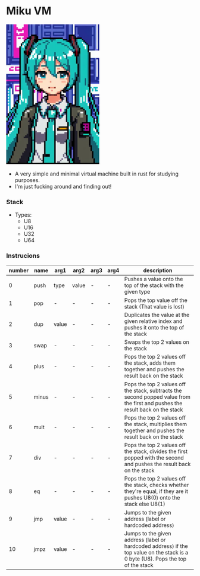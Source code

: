 # Miku VM

<img src="logo.jpeg" width=250>

- A very simple and minimal virtual machine built in rust for studying purposes.
- I'm just fucking around and finding out!

### Stack

- Types:
  - U8
  - U16
  - U32
  - U64

### Instrucions

| number | name  | arg1  | arg2  | arg3 | arg4 | description                                                                                                                       |
| ------ | ----- | ----- | ----- | ---- | ---- | --------------------------------------------------------------------------------------------------------------------------------- |
| 0      | push  | type  | value | -    | -    | Pushes a value onto the top of the stack with the given type                                                                      |
| 1      | pop   | -     | -     | -    | -    | Pops the top value off the stack (That value is lost)                                                                             |
| 2      | dup   | value | -     | -    | -    | Duplicates the value at the given relative index and pushes it onto the top of the stack                                          |
| 3      | swap  | -     | -     | -    | -    | Swaps the top 2 values on the stack                                                                                               |
| 4      | plus  | -     | -     | -    | -    | Pops the top 2 values off the stack, adds them together and pushes the result back on the stack                                   |
| 5      | minus | -     | -     | -    | -    | Pops the top 2 values off the stack, subtracts the second popped value from the first and pushes the result back on the stack     |
| 6      | mult  | -     | -     | -    | -    | Pops the top 2 values off the stack, multiplies them together and pushes the result back on the stack                             |
| 7      | div   | -     | -     | -    | -    | Pops the top 2 values off the stack, divides the first popped with the second and pushes the result back on the stack             |
| 8      | eq    | -     | -     | -    | -    | Pops the top 2 values off the stack, checks whether they're equal, if they are it pushes U8(0) onto the stack else U8(1)          |
| 9      | jmp   | value | -     | -    | -    | Jumps to the given address (label or hardcoded address)                                                                           |
| 10     | jmpz  | value | -     | -    | -    | Jumps to the given address (label or hardcoded address) if the top value on the stack is a 0 byte (U8). Pops the top of the stack |
